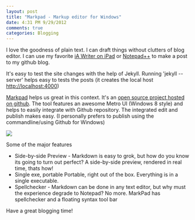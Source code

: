 ```yaml
---
layout: post
title: "Markpad - Markup editor for Windows"
date: 4:31 PM 9/29/2012
comments: true
categories: Blogging
---
```


I love the goodness of plain text. I can draft things without clutters of blog editor. I can use my favorite [iA Writer on iPad](http://www.iawriter.com/) or [Notepad++](http://notepad-plus-plus.org/) to make a post to my github blog.

It's easy to test the site changes with the help of Jekyll. Running 'jekyll --server' helps easy to tests the posts (it creates the local host [http://localhost:4000](http://localhost:4000))

[Markpad](http://code52.org/DownmarkerWPF/) helps us great in this context. It's an [open source project hosted on github](https://github.com/Code52/DownmarkerWPF). The tool features an awesome Metro UI (Windows 8 style) and helps to easily integrate with Github repository. The integrated edit and publish makes easy. (I personally prefers to publish using the commandline/using Github for Windows)

<img src="http://code52.org/DownmarkerWPF/screenshot.png" />

Some of the major features 

 - Side-by-side Preview - Markdown is easy to grok, but how do you know its going to turn out perfect? A side-by-side preview, rendered in real time, thats how!
 - Single exe, portable
Portable, right out of the box. Everything is in a single executable.
 - Spellchecker - Markdown can be done in any text editor, but why must the experience degrade to Notepad? No more. MarkPad has spellchecker and a floating syntax tool bar

Have a great blogging time!